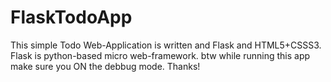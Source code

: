 # FlaskTodoApp
This simple Todo Web-Application is written and Flask and HTML5+CSSS3.
Flask is python-based micro web-framework.
btw while running this app make sure you ON the debbug mode.
Thanks!
